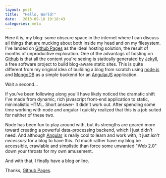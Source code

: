 ```yaml
---
layout: post
title:  "Hello, World!"
date:   2013-09-18 19:18:43
categories: meta
---
```

Here it is, my blog: some obscure space in the internet where I can discuss all
things that are mucking about both inside my head and on my filesystem. I've
landed on [Github Pages][gh-pages] as the ideal hosting solution, the result of
months of unproductive exploration. One of the advantags of hosting on [Github][gh-home]
is that all the content you're seeing is statically generated by [Jekyll][jekyll],
a free software project to build blog-aware static sites. This is quite different
from my original idea of building a blog from scratch using [node.js][nodejs] and
[MongoDB][mongo] as a simple backend for an [AngularJS][angular] application.

Wait a second...

If you've been following along you'll have likely noticed the dramatic shift
I've made from dynamic, rich javascript front-end application to static,
minimalistic HTML. Short answer- It didn't work out. After spending some time
working with node and angular I quickly realized that this is a job suited for
neither of these two.

Node has been fun to play around with, but its strengths
are geared more toward creating a powerful data-processing backend, which I just
didn't need. And although [Angular][angular] is really cool to learn and work with,
it just _isn't necessary_ for a blog to have this. I'd much rather have my blog be
accessible, crawlable and simplistic than force some unwanted "Web 2.0" down
your throats for my own amusement.

And with that, I finally have a blog online.

Thanks, [Github Pages][gh-pages].

[angular]:    https://angularjs.org
[gh-home]:    https://github.com
[gh-pages]:   http://pages.github.com
[jekyll]:     http://jekyllrb.com
[nodejs]:     http://nodejs.org
[mongo]:      http://mongodb.org
